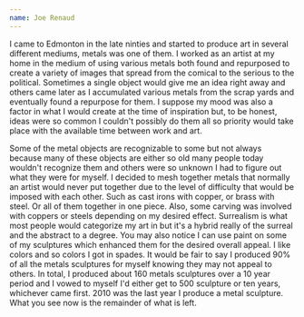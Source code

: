 ```yaml
---
name: Joe Renaud
---
```

I came to Edmonton in the late ninties and started to produce art in several different mediums, metals was one of them.
I worked as an artist at my home in the medium of using various metals both found
and repurposed to create a variety of images that spread from the comical to the
serious to the political. Sometimes a single object would give me an idea right
away and others came later as I accumulated various metals from the scrap yards
and eventually found a repurpose for them. I suppose my mood was also a factor
in what I would create at the time of inspiration but, to be honest, ideas were
so common I couldn't possibly do them all so priority would take place with the
available time between work and art.

 Some of the metal objects are recognizable
to some but not always because many of these objects are either so old many people
today wouldn't recognize them and others were so unknown I had to figure out what
they were for myself. I decided to mesh together metals that normally an artist
would never put together due to the level of difficulty that would be imposed with
each other. Such as cast irons with copper, or brass with steel. Or all of them
together in one piece. Also, some carving was involved with coppers or steels
depending on my desired effect. Surrealism is what most people would categorize
my art in but it's a hybrid really of the surreal and the abstract to a degree.
You may also notice I can use paint on some of my sculptures which enhanced them
for the desired overall appeal. I like colors and so colors I got in spades. It
would be fair to say I produced 90% of all the metals sculptures for myself knowing
they may not appeal to others. In total, I produced about 160 metals sculptures
over a 10 year period and I vowed to myself I'd either get to 500 sculpture or ten
years, whichever came first. 2010 was the last year I produce a metal sculpture.
What you see now is the remainder of what is left.
